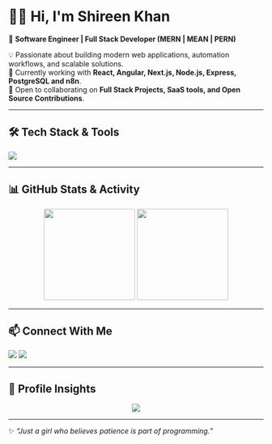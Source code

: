 # 👩‍💻 Hi, I'm Shireen Khan  

🚀 **Software Engineer | Full Stack Developer (MERN | MEAN | PERN)**  

💡 Passionate about building modern web applications, automation workflows, and scalable solutions.  
🌱 Currently working with **React, Angular, Next.js, Node.js, Express, PostgreSQL and n8n**.  
🤝 Open to collaborating on **Full Stack Projects, SaaS tools, and Open Source Contributions**.  

---

## 🛠️ Tech Stack & Tools  
<p align="left">
  <img src="https://skillicons.dev/icons?i=react,angular,nextjs,nodejs,express,mongodb,postgres,typescript,javascript,html,css,tailwind,bootstrap,nestjs,git,github,linux,docker" />
</p>

---

## 📊 GitHub Stats & Activity  

<p align="center">
  <img height="180em" src="https://github-readme-stats-omega-mocha.vercel.app/api?username=shireenkhan-developer&show_icons=true&theme=radical" />
  <img src="https://github-readme-stats.vercel.app/api/top-langs/?username=shireenkhan-developer&layout=compact&hide_border=true&theme=radical&langs_count=8" height="180em"/>
</p>  

---

## 📫 Connect With Me  
<p>
  <a href="https://www.linkedin.com/in/shireen-khan1/"><img src="https://img.shields.io/badge/LinkedIn-%230077B5.svg?style=for-the-badge&logo=linkedin&logoColor=white"/></a>
  <a href="mailto:skhan.software2@gmail.com"><img src="https://img.shields.io/badge/Email-%23EA4335.svg?style=for-the-badge&logo=gmail&logoColor=white"/></a>
</p>  

---

## 👀 Profile Insights  
<p align="center">
  <img src="https://komarev.com/ghpvc/?username=shireenkhan-developer&label=Profile%20Views&color=blueviolet&style=for-the-badge" />
</p>

---

✨ *“Just a girl who believes patience is part of programming.”*  
